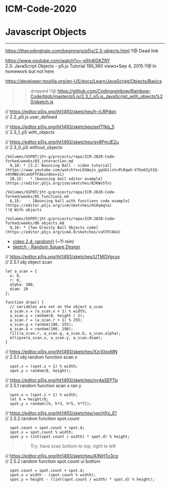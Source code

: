 # ICM-Code-2020

# Javascript Objects

-------------------------------------------------------------------------------
https://thecodingtrain.com/beginners/p5js/2.3-objects.html
!!@ Dead link

https://www.youtube.com/watch?v=-e5h4IGKZRY   
2.3: JavaScript Objects - p5.js Tutorial
190,360 views•Sep 4, 2015
!!@ In homework but not here

https://developer.mozilla.org/en-US/docs/Learn/JavaScript/Objects/Basics   

>> dropped !!@
https://github.com/Codingrainbow/Rainbow-Code/blob/master/p5.js/2.3_1_p5.js_JavaScript_with_objects%20/sketch.js

// https://editor.p5js.org/jht1493/sketches/h-rLRPdqn   
// 2.2_p5.js user_defined

// https://editor.p5js.org/jht1493/sketches/qsfTfkb_5   
// 2.3_1_p5 with_objects

// https://editor.p5js.org/jht1493/sketches/gv8PmJE2u   
// 2.3_0_p5 without_objects


```
/Volumes/GSPOT/jht-g/projects/repo/ICM-2020-Code-forked/weeks/03_interaction.md
  9,18: * [3.2: Bouncing Ball - video tutorial](https://www.youtube.com/watch?v=LO3Awjn_gyU&list=PLRqwX-V7Uu6Zy51Q-x9tMWIv9cueOFTFA&index=11)
  10,15:   * [bouncing ball editor example](https://editor.p5js.org/icm/sketches/BJKWv5Tn)

/Volumes/GSPOT/jht-g/projects/repo/ICM-2020-Code-forked/weeks/05_functions.md
  8,15:   - [Bouncing ball with functions code example](https://editor.p5js.org/icm/sketches/H1Oq4qta)
!!@ With objects

/Volumes/GSPOT/jht-g/projects/repo/ICM-2020-Code-forked/weeks/06_objects.md
  9,16: * [Two Gravity Ball Objects code](https://editor.p5js.org/icm4.0/sketches/vshTFC6kU)

```

  * [video 2.4: random()](https://thecodingtrain.com/beginners/p5js/2.4-random.html) (~11 min)
  * [sketch - Random Square Design](https://editor.p5js.org/codingtrain/sketches/Sl8ml_Lz8)

// https://editor.p5js.org/jht1493/sketches/UTMOVgcsv   
// 2.5.1 obj object scan 

```
let a_scan = {
  x: 0,
  r: 0,
  alpha: 100,
  diam: 20
};

function draw() {
  // variables are set on the object a_scan
  a_scan.x = (a_scan.x + 1) % width;
  a_scan.y = random(0, height / 2);
  a_scan.r = (a_scan.r + 1) % 255;
  a_scan.g = random(100, 255);
  a_scan.b = random(100, 190);
  fill(a_scan.r, a_scan.g, a_scan.b, a_scan.alpha);
  ellipse(a_scan.x, a_scan.y, a_scan.diam);
}
```

// https://editor.p5js.org/jht1493/sketches/XzrXlqxMN   
// 2.5.1 obj random function scan x
```
  spot.x = (spot.x + 1) % width;
  spot.y = random(0, height);
```

// https://editor.p5js.org/jht1493/sketches/ny4aSEPTp   
// 2.5.1 random function scan x ran y
```
  spot.x = (spot.x + 1) % width;
  let h = height/8;
  spot.y = random([h, h*3, h*5, h*7]);
```

// https://editor.p5js.org/jht1493/sketches/vpcHXx_E1   
// 2.5.2 random function spot.count
```
  spot.count = spot.count + spot.d;
  spot.x = spot.count % width;
  spot.y = (int(spot.count / width) * spot.d) % height;
```

>> Try: have scan bottom to top, right to left

// https://editor.p5js.org/jht1493/sketches/A1NHTo3cg   
// 2.5.2 random function spot.count ui bottom
```
  spot.count = spot.count + spot.d;
  spot.x = width - (spot.count % width);
  spot.y = height - ((int(spot.count / width) * spot.d) % height);
```

